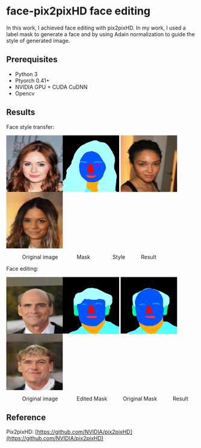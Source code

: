 # face-pix2pixHD face editing

In this work, I achieved face editing with pix2pixHD. In my work, I used a label mask to generate a face and by using Adain normalization to guide the style of generated image.
## Prerequisites

* Python 3
* Ptyorch 0.41+
* NVIDIA GPU + CUDA CuDNN
* Opencv

## Results

Face style transfer:

<img src="https://github.com/577816569/face-pix2pixHD/blob/master/images/000085.jpg" width = "150" height = "150" alt="Original style image" align=center /><img src="https://github.com/577816569/face-pix2pixHD/blob/master/images/dsdsd.jpg" width = "150" height = "150" alt="Original style image" align=center />
<img src="https://github.com/577816569/face-pix2pixHD/blob/master/images/000014.jpg" width = "150" height = "150" alt="Original style image" align=center />
<img src="https://github.com/577816569/face-pix2pixHD/blob/master/images/1.jpg" width = "150" height = "150" alt="Original style image" align=center />

&emsp;&emsp;&emsp;Original  image &emsp;&emsp;&emsp;                  Mask&emsp;&emsp;&emsp;&emsp;    Style&emsp;&emsp;&emsp;Result

Face editing:

<img src="https://github.com/577816569/face-pix2pixHD/blob/master/images/000125.jpg" width = "150" height = "150" alt="Original style image" align=center /><img src="https://github.com/577816569/face-pix2pixHD/blob/master/images/312.jpg" width = "150" height = "150" alt="Original style image" align=center />
<img src="https://github.com/577816569/face-pix2pixHD/blob/master/images/4343.jpg" width = "150" height = "150" alt="Original style image" align=center />
<img src="https://github.com/577816569/face-pix2pixHD/blob/master/images/fdf.jpg" width = "150" height = "150" alt="Original style image" align=center />

&emsp;&emsp;&emsp;Original  image &emsp;&emsp;&emsp;                     Edited Mask&emsp;&emsp;&emsp;Original Mask&emsp;&emsp;&emsp;Result

## Reference
Pix2pixHD: [https://github.com/NVIDIA/pix2pixHD](https://github.com/NVIDIA/pix2pixHD)
<!--stackedit_data:
eyJoaXN0b3J5IjpbLTEwNTgyMjc4NDksMTI0NzQ1NDE4MSwtMT
czOTAzMjY0LDE5NDQ5MDE2NjEsLTI5Mzc4ODc0Miw5NTAwMDI5
NDIsMTkwMjA5Nzg4NSwxMzMxODI5OTQzXX0=
-->